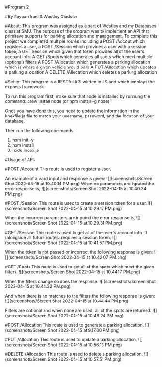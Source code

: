 #Program 2

#By Rayaan Irani & Westley Giadolor

#About:
This program was assigned as a part of Westley and my Databases class at SMU. 
The purpose of the program was to implement an API that primitave supports for parking allocation and management.
To complete this project we completed multiple routes including a POST /Accout which registers a user, a POST /Session which provides a user 
with a session token, a GET Session which given that token proivdes all of the user's account info.
A GET /Spots which generates all spots which meet multiple (optional) filters
A POST /Allocation which generates a parking allocation which is where a given vehicle would park
A PUT /Allocation which updates a parking allocation
A DELETE /Allocation which deletes a parking allocation

#Setup:
This program is a RESTful API wirtten in JS and which employs the express framework.

To run this program first, make sure that node is installed by runnung the command:
brew install node (or npm install -g node)

Once you have done this, you need to update the information in the knexfile.js file to match your username, password, and the location of your database.

Then run the following commands:
1. npm init -y
2. npm install
3. node index.js

#Usage of API:

#POST /Account
This route is used to register a user.

An example of a valid input and response is given:
![](screenshots/Screen Shot 2022-04-15 at 10.40.14 PM.png)
When no parameters are inputed the error response is,
![](screenshots/Screen Shot 2022-04-15 at 10.40.34 PM.png)

#POST /Session
This route is used to create a session token for a user.
![](screenshots/Screen Shot 2022-04-15 at 10.29.17 PM.png)

When the incorrect parameters are inputed the error response is,
![](screenshots/Screen Shot 2022-04-15 at 10.29.31 PM.png)

#GET /Session
This route is used to get all of the user's account info.
It (alongside all future routes) requires a session token.
![](screenshots/Screen Shot 2022-04-15 at 10.41.57 PM.png)

When the token is not passed or incorrect the following response is given:
![](screenshots/Screen Shot 2022-04-15 at 10.42.07 PM.png)

#GET /Spots
This route is used to get all of the spots which meet the given filters.
![](screenshots/Screen Shot 2022-04-15 at 10.44.17 PM.png)

When the filters change so does the response.
![](screenshots/Screen Shot 2022-04-15 at 10.44.32 PM.png)

And when there is no matches to the filters the following response is given:
![](screenshots/Screen Shot 2022-04-15 at 10.44.44 PM.png)

Filters are optional and when none are used, all of the spots are returned.
![](screenshots/Screen Shot 2022-04-15 at 10.46.24 PM.png)

#POST /Allocation
This route is used to generate a parking allocation.
![](screenshots/Screen Shot 2022-04-15 at 9.17.00 PM.png)

#PUT /Allocation
This route is used to update a parking allocation.
![](screenshots/Screen Shot 2022-04-15 at 10.56.13 PM.png)

#DELETE /Allocation
This route is used to delete a parking allocation.
![](screenshots/Screen Shot 2022-04-15 at 10.57.51 PM.png)
